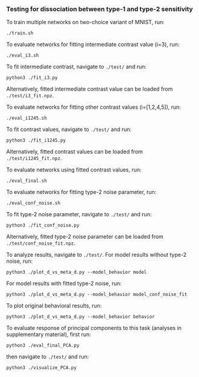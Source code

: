 ### Testing for dissociation between type-1 and type-2 sensitivity

To train multiple networks on two-choice variant of MNIST, run:
```
./train.sh
```
To evaluate networks for fitting intermediate contrast value (i=3), run:
```
./eval_i3.sh
```
To fit intermediate contrast, navigate to `./test/` and run:
```
python3 ./fit_i3.py
```
Alternatively, fitted intermediate contrast value can be loaded from `./test/i3_fit.npz`.

To evaluate networks for fitting other contrast values (i=[1,2,4,5]), run:
```
./eval_i1245.sh
```
To fit contrast values, navigate to `./test/` and run:
```
python3 ./fit_i1245.py
```
Alternatively, fitted contrast values can be loaded from `./test/i1245_fit.npz`.

To evaluate networks using fitted contrast values, run:
```
./eval_final.sh
```
To evaluate networks for fitting type-2 noise parameter, run:
```
./eval_conf_noise.sh
```
To fit type-2 noise parameter, navigate to `./test/` and run:
```
python3 ./fit_conf_noise.py
```
Alternatively, fitted type-2 noise parameter can be loaded from `./test/conf_noise_fit.npz`.

To analyze results, navigate to `./test/`. For model results without type-2 noise, run:
```
python3 ./plot_d_vs_meta_d.py --model_behavior model
```
For model results with fitted type-2 noise, run:
```
python3 ./plot_d_vs_meta_d.py --model_behavior model_conf_noise_fit
```
To plot original behavioral results, run:
```
python3 ./plot_d_vs_meta_d.py --model_behavior behavior
```
To evaluate response of principal components to this task (analyses in supplementary material), first run:
```
python3 ./eval_final_PCA.py
```
then navigate to `./test/` and run:
```
python3 ./visualize_PCA.py
```
